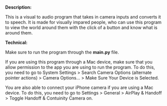 **Description:**

This is a visual to audio program that takes in camera inputs and converts it to speech. It is made for visually impared people, who can use this program to view the world around them with the click of a button and know what is around them.

**Technical:**

Make sure to run the program through the **main.py** file.

If you are using this program through a Mac device, make sure that you allow permission to the app you are using to run the program. 
To do this, you need to go to System Settings > Search Camera Options (alternate pointer actions) > Camera Options... > Make Sure Your Device is Selected.

You are also able to connect your iPhone camera if you are using a Mac device. 
To do this, you need to go to Settings > General > AirPlay & Handoff > Toggle Handoff & Contuinity Camera on.
